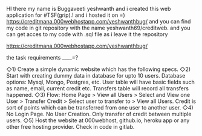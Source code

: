 HI there my name is Buggaveeti yeshwanth and i created this web application for #TSF(grip).!
and i hosted it on =) https://creditmana.000webhostapp.com/yeshwanthbug/  and you can find my code in git repository with the 
 name yeshwanth69/creditweb. and you can get acces to my code with .sql file as i leave it the repository 


https://creditmana.000webhostapp.com/yeshwanthbug/

the task requirements ____=?

◇1) Create a simple dynamic website which has the following specs.
◇2) Start with creating dummy data in database for upto 10 users.
Database options: Mysql, Mongo, Postgres, etc. User table will
have basic fields such as name, email, current credit etc. Transfers
table will record all transfers happened.
◇3) Flow: Home Page > View all Users > Select and View one User >
Transfer Credit > Select user to transfer to > View all Users. Credit
is sort of points which can be transferred from one user to another
user.
◇4) No Login Page. No User Creation. Only transfer of credit between
multiple users.
◇5) Host the website at 000webhost, github.io, heroku app or any
other free hosting provider. Check in code in gitlab.
